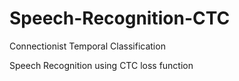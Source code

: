 # Speech-Recognition-CTC
Connectionist Temporal Classification

Speech Recognition using CTC loss function
